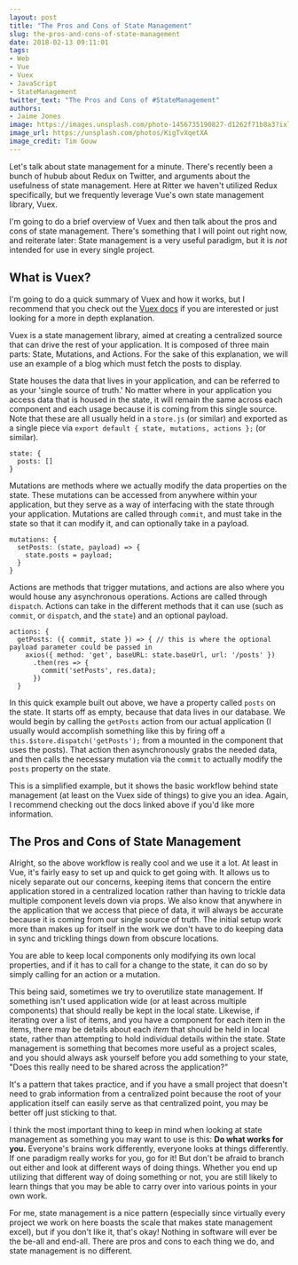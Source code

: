 ```yaml
---
layout: post
title: "The Pros and Cons of State Management"
slug: the-pros-and-cons-of-state-management
date: 2018-02-13 09:11:01
tags:
- Web
- Vue
- Vuex
- JavaScript
- StateManagement
twitter_text: "The Pros and Cons of #StateManagement"
authors: 
- Jaime Jones
image: https://images.unsplash.com/photo-1456735190827-d1262f71b8a3?ixlib=rb-0.3.5&s=fb28f9d00f928b34c168c4ca7c47a9fd&auto=format&fit=crop&w=1348&q=80
image_url: https://unsplash.com/photos/KigTvXqetXA
image_credit: Tim Gouw
---
```


Let's talk about state management for a minute. There's recently been a bunch of hubub about Redux on Twitter, and arguments about the usefulness of state management. Here at Ritter we haven't utilized Redux specifically, but we frequently leverage Vue's own state management library, Vuex.

I'm going to do a brief overview of Vuex and then talk about the pros and cons of state management. There's something that I will point out right now, and reiterate later: State management is a very useful paradigm, but it is _not_ intended for use in every single project.

## What is Vuex?
I'm going to do a quick summary of Vuex and how it works, but I recommend that you check out the [Vuex docs](https://vuex.vuejs.org/en/intro.html) if you are interested or just looking for a more in depth explanation.

Vuex is a state management library, aimed at creating a centralized source that can drive the rest of your application. It is composed of three main parts: State, Mutations, and Actions. For the sake of this explanation, we will use an example of a blog which must fetch the posts to display.

State houses the data that lives in your application, and can be referred to as your 'single source of truth.' No matter where in your application you access data that is housed in the state, it will remain the same across each component and each usage because it is coming from this single source. Note that these are all usually held in a `store.js` (or similar) and exported as a single piece via `export default { state, mutations, actions };` (or similar).
```
state: {
  posts: []
}
```

Mutations are methods where we actually modify the data properties on the state. These mutations can be accessed from anywhere within your application, but they serve as a way of interfacing with the state through your application. Mutations are called through `commit`, and must take in the state so that it can modify it, and can optionally take in a payload.
```
mutations: {
  setPosts: (state, payload) => {
    state.posts = payload;
  }
}
```

Actions are methods that trigger mutations, and actions are also where you would house any asynchronous operations. Actions are called through `dispatch`. Actions can take in the different methods that it can use (such as `commit`, or `dispatch`, and the `state`) and an optional payload.
```
actions: {
  getPosts: ({ commit, state }) => { // this is where the optional payload parameter could be passed in
    axios({ method: 'get', baseURL: state.baseUrl, url: '/posts' })
      .then(res => {
        commit('setPosts', res.data);
      })
  }
```

In this quick example built out above, we have a property called `posts` on the state. It starts off as empty, because that data lives in our database. We would begin by calling the `getPosts` action from our actual application (I usually would accomplish something like this by firing off a `this.$store.dispatch('getPosts');` from a mounted in the component that uses the posts). That action then asynchronously grabs the needed data, and then calls the necessary mutation via the `commit` to actually modify the `posts` property on the state.

This is a simplified example, but it shows the basic workflow behind state management (at least on the Vuex side of things) to give you an idea. Again, I recommend checking out the docs linked above if you'd like more information.

## The Pros and Cons of State Management
Alright, so the above workflow is really cool and we use it a lot. At least in Vue, it's fairly easy to set up and quick to get going with. It allows us to nicely separate out our concerns, keeping items that concern the entire application stored in a centralized location rather than having to trickle data multiple component levels down via props. We also know that anywhere in the application that we access that piece of data, it will always be accurate because it is coming from our single source of truth. The initial setup work more than makes up for itself in the work we don't have to do keeping data in sync and trickling things down from obscure locations.

You are able to keep local components only modifying its own local properties, and if it has to call for a change to the state, it can do so by simply calling for an action or a mutation.

This being said, sometimes we try to overutilize state management. If something isn't used application wide (or at least across multiple components) that should really be kept in the local state. Likewise, if iterating over a list of items, and you have a component for each item in the items, there may be details about each _item_ that should be held in local state, rather than attempting to hold individual details within the state. State management is something that becomes more useful as a project scales, and you should always ask yourself before you add something to your state, "Does this really need to be shared across the application?"

It's a pattern that takes practice, and if you have a small project that doesn't need to grab information from a centralized point because the root of your application itself can easily serve as that centralized point, you may be better off just sticking to that.

I think the most important thing to keep in mind when looking at state management as something you may want to use is this: **Do what works for you.** Everyone's brains work differently, everyone looks at things differently. If one paradigm really works for you, go for it! But don't be afraid to branch out either and look at different ways of doing things. Whether you end up utilizing that different way of doing something or not, you are still likely to learn things that you may be able to carry over into various points in your own work.

For me, state management is a nice pattern (especially since virtually every project we work on here boasts the scale that makes state management excel), but if you don't like it, that's okay! Nothing in software will ever be the be-all and end-all. There are pros and cons to each thing we do, and state management is no different.
